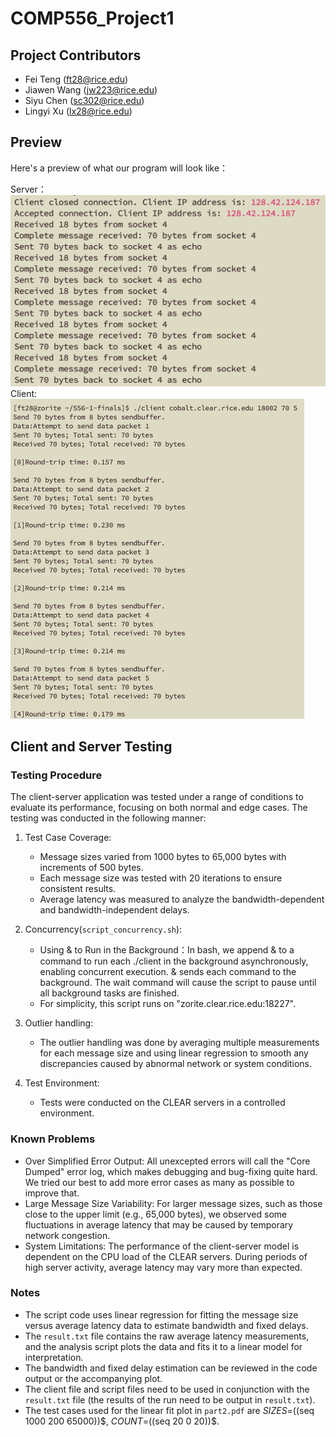 # COMP556_Project1

## Project Contributors
- Fei Teng (ft28@rice.edu)
- Jiawen Wang (jw223@rice.edu)
- Siyu Chen (sc302@rice.edu)
- Lingyi Xu (lx28@rice.edu)

## Preview
Here's a preview of what our program will look like：

Server：
<img src="image-2.png" alt="alt text" style="zoom:50%;" />
Client:
<img src="image-1.png" alt="alt text" style="zoom:50%;" />


## Client and Server Testing

### Testing Procedure
The client-server application was tested under a range of conditions to evaluate its performance, focusing on both normal and edge cases. The testing was conducted in the following manner:

1. Test Case Coverage:
   - Message sizes varied from 1000 bytes to 65,000 bytes with increments of 500 bytes.
   - Each message size was tested with 20 iterations to ensure consistent results.
   - Average latency was measured to analyze the bandwidth-dependent and bandwidth-independent delays.

2. Concurrency(`script_concurrency.sh`):
   - Using & to Run in the Background：In bash, we append & to a command to run each ./client in the background asynchronously, enabling concurrent execution. & sends each command to the background. The wait command will cause the script to pause until all background tasks are finished.
   - For simplicity, this script runs on "zorite.clear.rice.edu:18227".  

3. Outlier handling:
   - The outlier handling was done by averaging multiple measurements for each message size and using linear regression to smooth any discrepancies caused by abnormal network or system conditions.

4. Test Environment:
   - Tests were conducted on the CLEAR servers in a controlled environment.

### Known Problems
   - Over Simplified Error Output: All unexcepted errors will call the "Core Dumped" error log, which makes debugging and bug-fixing quite hard. We tried our best to add more error cases as many as possible to improve that.
   - Large Message Size Variability: For larger message sizes, such as those close to the upper limit (e.g., 65,000 bytes), we observed some fluctuations in average latency that may be caused by temporary network congestion.
   - System Limitations: The performance of the client-server model is dependent on the CPU load of the CLEAR servers. During periods of high server activity, average latency may vary more than expected.

### Notes 
   - The script code uses linear regression for fitting the message size versus average latency data to estimate bandwidth and fixed delays.
   - The `result.txt` file contains the raw average latency measurements, and the analysis script plots the data and fits it to a linear model for interpretation.
   - The bandwidth and fixed delay estimation can be reviewed in the code output or the accompanying plot.
   - The client file and script files need to be used in conjunction with the `result.txt` file (the results of the run need to be output in `result.txt`).
   - The test cases used for the linear fit plot in  `part2.pdf` are $SIZES=$((seq 1000 200 65000))$, $COUNT=$((seq 20 0 20))$.